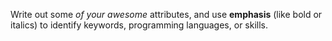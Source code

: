 Write out some *of your awesome* attributes, and use **emphasis** (like bold or italics) to identify keywords, programming languages, or skills. 
